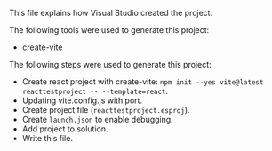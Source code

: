 This file explains how Visual Studio created the project.

The following tools were used to generate this project:
- create-vite

The following steps were used to generate this project:
- Create react project with create-vite: `npm init --yes vite@latest reacttestproject -- --template=react`.
- Updating vite.config.js with port.
- Create project file (`reacttestproject.esproj`).
- Create `launch.json` to enable debugging.
- Add project to solution.
- Write this file.
